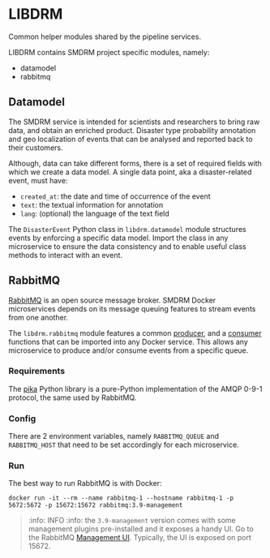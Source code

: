 # LIBDRM

Common helper modules shared by the pipeline services.

LIBDRM contains SMDRM project specific modules, namely:
* datamodel
* rabbitmq


## Datamodel

The SMDRM service is intended for scientists and researchers to bring raw data, and obtain an enriched product.
Disaster type probability annotation and geo localization of events 
that can be analysed and reported back to their customers.


Although, data can take different forms, there is a set of required fields with which we create a data model.
A single data point, aka a disaster-related event, must have:
* `created_at`: the date and time of occurrence of the event
* `text`: the textual information for annotation
* `lang`: (optional) the language of the text field

The `DisasterEvent` Python class in `libdrm.datamodel` module structures events by enforcing a specific data model.
Import the class in any microservice to ensure the data consistency and to enable useful class methods
to interact with an event.


## RabbitMQ

[RabbitMQ](https://www.rabbitmq.com/) is an open source message broker.
SMDRM Docker microservices depends on its message queuing features to stream events from one another.

The `libdrm.rabbitmq` module features a common [producer](src/libdrm/rabbitmq/producer.py), and
a [consumer](src/libdrm/rabbitmq/consumer.py) functions that can be imported into any Docker service.
This allows any microservice to produce and/or consume events from a specific queue.

### Requirements

The [pika](https://pika.readthedocs.io/en/stable/) Python library is a pure-Python implementation of the AMQP 0-9-1
protocol, the same used by RabbitMQ.

### Config

There are 2 environment variables, namely `RABBITMQ_QUEUE` and `RABBITMQ_HOST` that need to be set accordingly for
each microservice.

### Run

The best way to run RabbitMQ is with Docker:

```shell
docker run -it --rm --name rabbitmq-1 --hostname rabbitmq-1 -p 5672:5672 -p 15672:15672 rabbitmq:3.9-management
```

> :info: INFO :info:
> the `3.9-management` version comes with some management plugins pre-installed and it exposes a handy UI.
> Go to the RabbitMQ [Management UI](http://localhost:15672). Typically, the UI is exposed on port 15672.

